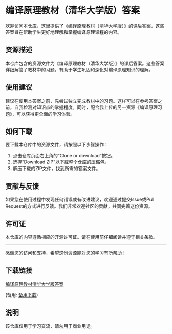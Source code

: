 # 编译原理教材（清华大学版）答案

欢迎访问本仓库，这里提供了《编译原理教材（清华大学版）》的课后答案。这些答案旨在帮助学生更好地理解和掌握编译原理课程的内容。

## 资源描述

本仓库包含的资源文件为《编译原理教材（清华大学版）》的课后答案。这些答案详细解答了教材中的习题，有助于学生巩固和深化对编译原理知识的理解。

## 使用建议

建议在使用本答案之前，先尝试独立完成教材中的习题。这样可以在参考答案之前，自我检测对知识点的掌握程度。同时，配合我上传的另一资源《编译原理习题》，可以获得更全面的学习体验。

## 如何下载

要下载本仓库中的资源文件，请按照以下步骤操作：

1. 点击仓库页面右上角的“Clone or download”按钮。
2. 选择“Download ZIP”以下载整个仓库的压缩包。
3. 解压下载的ZIP文件，找到所需的答案文件。

## 贡献与反馈

如果您在使用过程中发现任何错误或有改进建议，欢迎通过提交Issue或Pull Request的方式进行反馈。我们非常欢迎社区的贡献，共同完善这份资源。

## 许可证

本仓库的内容遵循相应的开源许可证。请在使用前仔细阅读并遵守相关条款。

---

感谢您的访问和支持，希望这份资源能对您的学习有所帮助！

## 下载链接
[编译原理教材清华大学版答案](https://pan.quark.cn/s/41b845378246) 

(备用: [备用下载](https://pan.baidu.com/s/1VlsuyG0ArkZc_20G91ZPgg?pwd=1234))

## 说明

该仓库仅用于学习交流，请勿用于商业用途。
